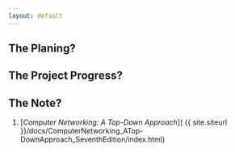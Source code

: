 ```yaml
---
layout: default
---
```


## The Planing?

## The Project Progress?

## The Note?

1. [*Computer Networking: A Top-Down Approach*]( {{ site.siteurl }}/docs/ComputerNetworking_ATop-DownApproach_SeventhEdition/index.html)
